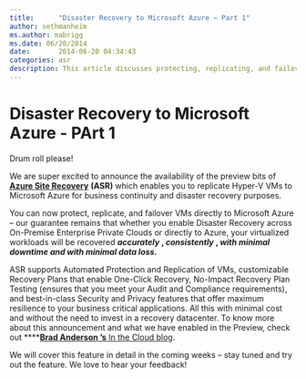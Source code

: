 ```yaml
---
title:      "Disaster Recovery to Microsoft Azure – Part 1"
author: sethmanheim
ms.author: mabrigg
ms.date: 06/20/2014
date:       2014-06-20 04:34:43
categories: asr
description: This article discusses protecting, replicating, and failover VMs directly to Microsoft Azure, Part 1.
---
```

# Disaster Recovery to Microsoft Azure - PArt 1

Drum roll please! 

We are super excited to announce the availability of the preview bits of [**Azure Site Recovery**](https://azure.microsoft.com/services/site-recovery/) **(ASR)** which enables you to replicate Hyper-V VMs to Microsoft Azure for business continuity and disaster recovery purposes. 

You can now protect, replicate, and failover VMs directly to Microsoft Azure – our guarantee remains that whether you enable Disaster Recovery across On-Premise Enterprise Private Clouds or directly to Azure, your virtualized workloads will be recovered **_accurately_ , _consistently_ , _with_ _minimal downtime and with minimal data loss._**

ASR supports Automated Protection and Replication of VMs, customizable Recovery Plans that enable One-Click Recovery, No-Impact Recovery Plan Testing (ensures that you meet your Audit and Compliance requirements), and best-in-class Security and Privacy features that offer maximum resilience to your business critical applications. All this with minimal cost and without the need to invest in a recovery datacenter. To know more about this announcement and what we have enabled in the Preview, check out ****[**Brad Anderson ’s** In the Cloud blog](https://blogs.technet.com/b/in_the_cloud/archive/2014/06/19/announcing-the-preview-of-disaster-recovery-to-azure-using-azure-site-recovery.aspx). 

We will cover this feature in detail in the coming weeks – stay tuned and try out the feature. We love to hear your feedback!
